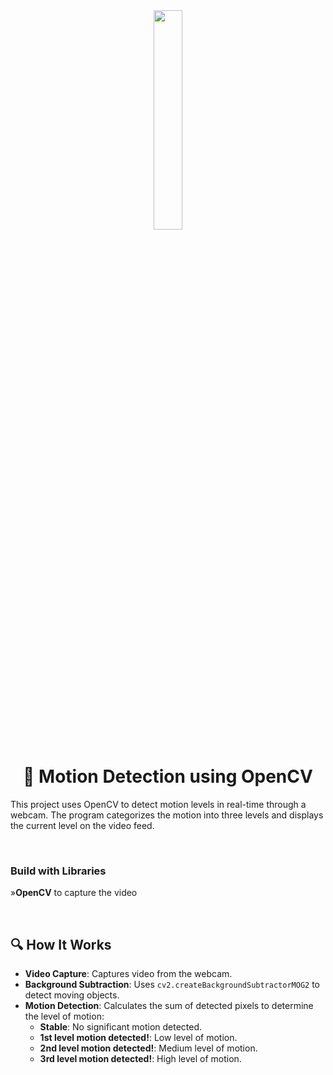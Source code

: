 <div align='center'><img style="width:30%" src='https://github.com/user-attachments/assets/52b08b6e-64cf-437b-86a2-55dc410e918f'/></div>
<div align='center'> <h1> 🎥  Motion Detection using OpenCV </h1> </div>
<p>This project uses OpenCV to detect motion levels in real-time through a webcam. The program categorizes the motion into three levels and displays the current level on the video feed.</p>

<br>
<h3> Build with Libraries </h3>
<p>
»<b>OpenCV</b> to capture the video</p> 

<br>

##  🔍  How It Works

- **Video Capture**: Captures video from the webcam.
- **Background Subtraction**: Uses `cv2.createBackgroundSubtractorMOG2` to detect moving objects.
- **Motion Detection**: Calculates the sum of detected pixels to determine the level of motion:
  - **Stable**: No significant motion detected.
  - **1st level motion detected!**: Low level of motion.
  - **2nd level motion detected!**: Medium level of motion.
  - **3rd level motion detected!**: High level of motion.

